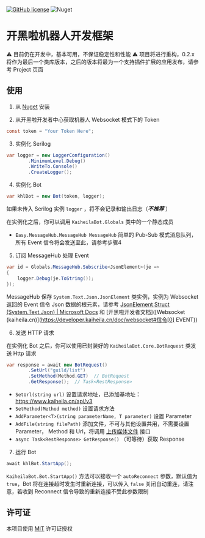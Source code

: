 [![GitHub license](https://img.shields.io/github/license/LiamSho/KaiheilaBot?style=flat-square)](https://github.com/LiamSho/KaiheilaBot/blob/main/LICENSE)
![Nuget](https://img.shields.io/nuget/v/KaiheilaBot?style=flat-square)

# 开黑啦机器人开发框架

⚠️ 目前仍在开发中，基本可用，不保证稳定性和性能
⚠️ 项目将进行重构，0.2.x将作为最后一个类库版本，之后的版本将最为一个支持插件扩展的应用发布，请参考 Project 页面

## 使用
1. 从 [Nuget](https://www.nuget.org/packages/KaiheilaBot/) 安装

2. 从开黑啦开发者中心获取机器人 Websocket 模式下的 Token

```c#
const token = "Your Token Here";
```

3. 实例化 Serilog

```c#
var logger = new LoggerConfiguration()
		.MinimumLevel.Debug()
		.WriteTo.Console()
		.CreateLogger();
```

4. 实例化 Bot

```c#
var khlBot = new Bot(token, logger);
```

如果未传入 Serilog 实例 `logger` ，将不会记录和输出日志（***不推荐*** ）

在实例化之后，你可以调用 `KaiheilaBot.Globals` 类中的一个静态成员

* `Easy.MessageHub.MessageHub MessageHub` 简单的 Pub-Sub 模式消息队列，所有 Event 信令将会发送至此，请参考步骤4

5. 订阅 MessageHub 处理 Event

```c#
var id = Globals.MessageHub.Subscribe<JsonElement>(je =>
{
    logger.Debug(je.ToString());
});
```

MessageHub 保存 `System.Text.Json.JsonElement` 类实例，实例为 Websocket 返回的 Event 信令 Json 数据的根元素，请参考 [JsonElement Struct (System.Text.Json) | Microsoft Docs](https://docs.microsoft.com/en-us/dotnet/api/system.text.json.jsonelement?view=net-5.0) 和 [开黑啦开发者文档]([Websocket (kaiheila.cn)](https://developer.kaiheila.cn/doc/websocket#信令[0] EVENT))

6. 发送 HTTP 请求

在实例化 Bot 之后，你可以使用已封装好的 `KaiheilaBot.Core.BotRequest` 类发送 Http 请求

```c#
var response = await new BotRequest()
        .SetUrl("guild/list")
        .SetMethod(Method.GET)  // BotRequest
        .GetResponse();  // Task<RestResponse>
```

* `SetUrl(string url)` 设置请求地址，已添加基地址：https://www.kaiheila.cn/api/v3
* `SetMethod(Method method)` 设置请求方法
* `AddParameter<T>(string parameterName, T parameter)` 设置 Parameter
* `AddFile(string filePath)` 添加文件，不可与其他设置共用，不需要设置 Parameter， Method 和 Url，将调用 [上传媒体文件](https://developer.kaiheila.cn/doc/http/asset) 接口
* `async Task<RestResponse> GetResponse()` （可等待）获取 Response

7. 运行 Bot

```c#
await khlBot.StartApp();
```

`KaiheilaBot.Bot.StartApp()` 方法可以接收一个 `autoReconnect` 参数，默认值为 `true`，Bot 将在连接超时发生时重新连接，可以传入 `false` 关闭自动重连，请注意，若收到 Reconnect 信令导致的重新连接不受此参数限制

## 许可证

本项目使用 [MIT](./LICENSE) 许可证授权